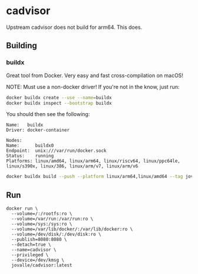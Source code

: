 # cadvisor

Upstream cadvisor does not build for arm64. This does.

## Building

### buildx

Great tool from Docker. Very easy and fast cross-compilation on macOS!

NOTE: Must use a non-docker driver! If you're not in the know, just run:
```bash
docker buildx create --use --name=buildx
docker buildx inspect --bootstrap buildx
```

You should then see the following:
```
Name:   buildx
Driver: docker-container

Nodes:
Name:      buildx0
Endpoint:  unix:///var/run/docker.sock
Status:    running
Platforms: linux/amd64, linux/arm64, linux/riscv64, linux/ppc64le, linux/s390x, linux/386, linux/arm/v7, linux/arm/v6
```

```bash
docker buildx build --push --platform linux/arm64,linux/amd64 --tag jovalle/cadvisor:latest .
```

## Run
```
docker run \
  --volume=/:/rootfs:ro \
  --volume=/var/run:/var/run:ro \
  --volume=/sys:/sys:ro \
  --volume=/var/lib/docker/:/var/lib/docker:ro \
  --volume=/dev/disk/:/dev/disk:ro \
  --publish=8080:8080 \
  --detach=true \
  --name=cadvisor \
  --privileged \
  --device=/dev/kmsg \
  jovalle/cadvisor:latest
```